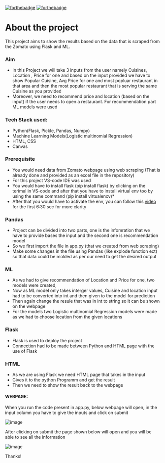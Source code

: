 [![forthebadge](https://forthebadge.com/images/badges/uses-html.svg)](https://forthebadge.com) [![forthebadge](https://forthebadge.com/images/badges/made-with-python.svg)](https://forthebadge.com)


# About the project
This project aims to show the results based on the data that is scraped from the Zomato using Flask and ML.

### Aim
  - In this Project we will take 3 inputs from the user namely Cuisines, Location , Price for one and based on the input provided we have to show Popular Cuisine, Avg       Price for one and most popluar restaurant in that area and then the most popular restaurant that is serving the same Cuisine as you provided
  - Moreover, we need to recommend price and location (based on the input) if the user needs to open a restaurant. For recommendation part ML models were used 
 
### Tech Stack used:
   - Python(Flask, Pickle, Pandas, Numpy)
   - Machine Learning Models(Logistic multinomial Regression)
   - HTML, CSS
   - Canvas

### Prerequisite
  - You would need data from Zomato webpage using web scraping (That is already done and provided as an excel file in the repository) 
  - For this project VS-code IDE was used 
  - You would have to install flask (pip install flask) by clicking on the terimal in VS-code and after that you have to install virtual env too by using the same           command (pip install virtualencv)*
  - After that you would have to activate the env, you can follow this [video](https://www.youtube.com/watch?v=Z1RJmh_OqeA&t=1889s) for the first 6:30 sec for more           clarity
  
### Pandas 
  - Project can be divided into two parts, one is the infomration that we have to provide bases the input and the second one is recommendation model 
  - So we first import the file in app.py (that we created from web scraping)
  - Make some changes in the file using Pandas (like explode function ect) so that data could be molded as per our need to get the desired output

### ML 
  - As we had to give recommendation of Location and Price for one, two models were created,
  - Now as ML model only takes interger values, Cuisine and location input had to be converted into int and then given to the model for prediction
  - Then again change the resule that was in int to string so it can be shown on the webpage
  - For the models two Logistic multinomial Regression models were made as we had to choose location from the given locations 

### Flask
  - Flask is used to deploy the project 
  - Connection had to be made between Python and HTML page with the use of Flask

### HTML 
  - As we are using Flask we need HTML page that takes in the input 
  - Gives it to the python Programm and get the result 
  - Then we need to show the result back to the webpage

#### WEBPAGE:
  When you run the code present in app.py, below webpage will open, in the input column you have to give the inputs and click on submit

![image](https://user-images.githubusercontent.com/117629056/202847003-baac1976-2ad5-4500-b701-993d2b912115.png)


After clicking on submit the page shown below will open and you will be able to see all the information



![image](https://user-images.githubusercontent.com/117629056/202847087-590a7560-d356-4105-a5b8-68cf60967bfe.png)


Thanks!

